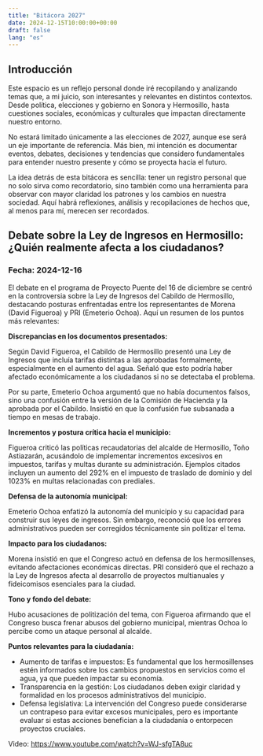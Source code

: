 ```yaml
---
title: "Bitácora 2027"
date: 2024-12-15T10:00:00+00:00
draft: false
lang: "es"
---
```


## Introducción

Este espacio es un reflejo personal donde iré recopilando y analizando temas que, a mi juicio, son interesantes y relevantes en distintos contextos. Desde política, elecciones y gobierno en Sonora y Hermosillo, hasta cuestiones sociales, económicas y culturales que impactan directamente nuestro entorno.

No estará limitado únicamente a las elecciones de 2027, aunque ese será un eje importante de referencia. Más bien, mi intención es documentar eventos, debates, decisiones y tendencias que considero fundamentales para entender nuestro presente y cómo se proyecta hacia el futuro.

La idea detrás de esta bitácora es sencilla: tener un registro personal que no solo sirva como recordatorio, sino también como una herramienta para observar con mayor claridad los patrones y los cambios en nuestra sociedad. Aquí habrá reflexiones, análisis y recopilaciones de hechos que, al menos para mí, merecen ser recordados.

## Debate sobre la Ley de Ingresos en Hermosillo: ¿Quién realmente afecta a los ciudadanos?

### Fecha: 2024-12-16

El debate en el programa de Proyecto Puente del 16 de diciembre se centró en la controversia sobre la Ley de Ingresos del Cabildo de Hermosillo, destacando posturas enfrentadas entre los representantes de Morena (David Figueroa) y PRI (Emeterio Ochoa). Aquí un resumen de los puntos más relevantes:

**Discrepancias en los documentos presentados:**

Según David Figueroa, el Cabildo de Hermosillo presentó una Ley de Ingresos que incluía tarifas distintas a las aprobadas formalmente, especialmente en el aumento del agua. Señaló que esto podría haber afectado económicamente a los ciudadanos si no se detectaba el problema.

Por su parte, Emeterio Ochoa argumentó que no había documentos falsos, sino una confusión entre la versión de la Comisión de Hacienda y la aprobada por el Cabildo. Insistió en que la confusión fue subsanada a tiempo en mesas de trabajo.

**Incrementos y postura crítica hacia el municipio:**

Figueroa criticó las políticas recaudatorias del alcalde de Hermosillo, Toño Astiazarán, acusándolo de implementar incrementos excesivos en impuestos, tarifas y multas durante su administración.
Ejemplos citados incluyen un aumento del 292% en el impuesto de traslado de dominio y del 1023% en multas relacionadas con prediales.

**Defensa de la autonomía municipal:**

Emeterio Ochoa enfatizó la autonomía del municipio y su capacidad para construir sus leyes de ingresos. Sin embargo, reconoció que los errores administrativos pueden ser corregidos técnicamente sin politizar el tema.

**Impacto para los ciudadanos:**

Morena insistió en que el Congreso actuó en defensa de los hermosillenses, evitando afectaciones económicas directas.
PRI consideró que el rechazo a la Ley de Ingresos afecta al desarrollo de proyectos multianuales y fideicomisos esenciales para la ciudad.

**Tono y fondo del debate:**

Hubo acusaciones de politización del tema, con Figueroa afirmando que el Congreso busca frenar abusos del gobierno municipal, mientras Ochoa lo percibe como un ataque personal al alcalde.

**Puntos relevantes para la ciudadanía:**

- Aumento de tarifas e impuestos: Es fundamental que los hermosillenses estén informados sobre los cambios propuestos en servicios como el agua, ya que pueden impactar su economía.
- Transparencia en la gestión: Los ciudadanos deben exigir claridad y formalidad en los procesos administrativos del municipio.
- Defensa legislativa: La intervención del Congreso puede considerarse un contrapeso para evitar excesos municipales, pero es importante evaluar si estas acciones benefician a la ciudadanía o entorpecen proyectos cruciales.

Video: https://www.youtube.com/watch?v=WJ-sfgTA8uc
